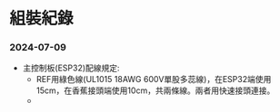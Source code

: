 # 組裝紀錄

### 2024-07-09
+ 主控制板(ESP32)配線規定:
  + REF用綠色線(UL1015 18AWG 600V單股多蕊線)，在ESP32端使用15cm，在香蕉接頭端使用10cm，共兩條線。兩者用快速接頭連接。
  + 
